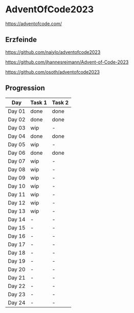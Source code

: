 # AdventOfCode2023

<https://adventofcode.com/>

## Erzfeinde

<https://github.com/naiylo/adventofcode2023>

<https://github.com/jhannesreimann/Advent-of-Code-2023>

<https://github.com/osoth/adventofcode2023>

## Progression

Day | **Task 1** | **Task 2**
---|---|---
Day 01 | done | done
Day 02 | done | done
Day 03 | wip | -
Day 04 | done | done
Day 05 | wip | -
Day 06 | done | done
Day 07 | wip | -
Day 08 | wip | -
Day 09 | wip | -
Day 10 | wip | -
Day 11 | wip | -
Day 12 | wip | -
Day 13 | wip | -
Day 14 | - | -
Day 15 | - | -
Day 16 | - | -
Day 17 | - | -
Day 18 | - | -
Day 19 | - | -
Day 20 | - | -
Day 21 | - | -
Day 22 | - | -
Day 23 | - | -
Day 24 | - | -
